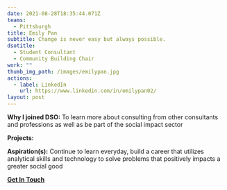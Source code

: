 ```yaml
---
date: 2021-08-28T18:35:44.071Z
teams:
  - Pittsburgh
title: Emily Pan
subtitle: Change is never easy but always possible.
dsotitle:
  - Student Consultant
  - Community Building Chair
work: ""
thumb_img_path: /images/emilypan.jpg
actions:
  - label: LinkedIn
    url: https://www.linkedin.com/in/emilypan02/
layout: post
---
```

**Why I joined DSO:** To learn more about consulting from other consultants and professions as well as be part of the social impact sector

**Projects:**

**Aspiration(s):** Continue to learn everyday, build a career that utilizes analytical skills and technology to solve problems that positively impacts a greater social good

**[Get In Touch](mailto:emilypan@dsoglobal.org)**